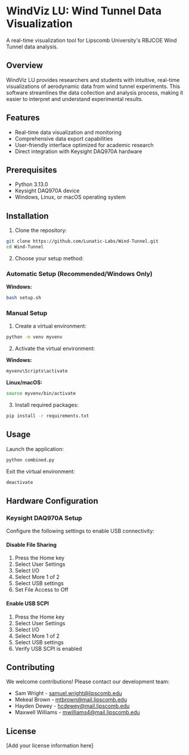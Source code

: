 # WindViz LU: Wind Tunnel Data Visualization

A real-time visualization tool for Lipscomb University's RBJCOE Wind Tunnel data analysis.

## Overview

WindViz LU provides researchers and students with intuitive, real-time visualizations of aerodynamic data from wind tunnel experiments. This software streamlines the data collection and analysis process, making it easier to interpret and understand experimental results.

## Features

- Real-time data visualization and monitoring
- Comprehensive data export capabilities
- User-friendly interface optimized for academic research
- Direct integration with Keysight DAQ970A hardware

## Prerequisites

- Python 3.13.0
- Keysight DAQ970A device
- Windows, Linux, or macOS operating system

## Installation

1. Clone the repository:
```bash
git clone https://github.com/Lunatic-Labs/Wind-Tunnel.git
cd Wind-Tunnel
```

2. Choose your setup method:

### Automatic Setup (Recommended/Windows Only)

**Windows:**
```bash
bash setup.sh
```

### Manual Setup

1. Create a virtual environment:
```bash
python -m venv myvenv
```

2. Activate the virtual environment:

**Windows:**
```bash
myvenv\Scripts\activate
```

**Linux/macOS:**
```bash
source myvenv/bin/activate
```

3. Install required packages:
```bash
pip install -r requirements.txt
```

## Usage

Launch the application:
```bash
python combined.py
```
Exit the virtual environment:
```bash
deactivate
```

## Hardware Configuration

### Keysight DAQ970A Setup

Configure the following settings to enable USB connectivity:

#### Disable File Sharing
1. Press the Home key
2. Select User Settings
3. Select I/O
4. Select More 1 of 2
5. Select USB settings
6. Set File Access to Off

#### Enable USB SCPI
1. Press the Home key
2. Select User Settings
3. Select I/O
4. Select More 1 of 2
5. Select USB settings
6. Verify USB SCPI is enabled

## Contributing

We welcome contributions! Please contact our development team:

- Sam Wright - [samuel.wright@lipscomb.edu](mailto:samuel.wright@lipscomb.edu)
- Mekeal Brown - [mtbrown@mail.lipscomb.edu](mailto:mtbrown@mail.lipscomb.edu)
- Hayden Dewey - [hcdewey@mail.lipscomb.edu](mailto:hcdewey@mail.lipscomb.edu)
- Maxwell Williams - [mwilliams4@mail.lipscomb.edu](mailto:mwilliams4@mail.lipscomb.edu)

## License

[Add your license information here]

